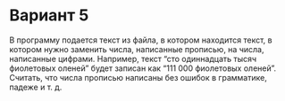 # Вариант 5

В программу подается текст из файла, в котором находится текст, в котором нужно заменить числа, написанные прописью, на числа, написанные цифрами. Например, текст “сто одиннадцать тысяч фиолетовых оленей” будет записан как “111 000 фиолетовых оленей”. Считать, что числа прописью написаны без ошибок в грамматике, падеже и т. д.